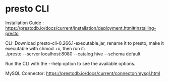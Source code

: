 # presto CLI  

Installation Guide : https://prestodb.io/docs/current/installation/deployment.html#installing-presto  

CLI: Download presto-cli-0.266.1-executable.jar, rename it to presto, make it executable with chmod +x, then run it:  
./presto --server localhost:8080 --catalog hive --schema default  

Run the CLI with the --help option to see the available options.  

MySQL Connector: https://prestodb.io/docs/current/connector/mysql.html  
